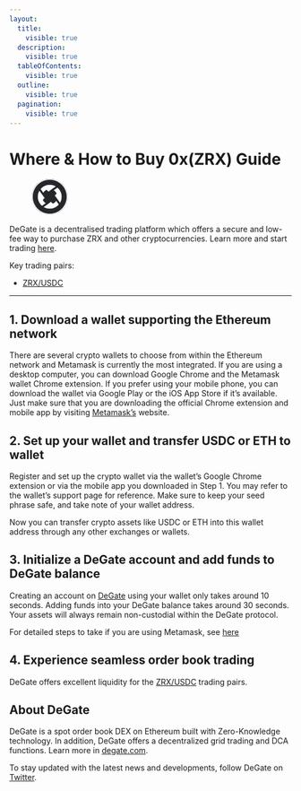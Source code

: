 ```yaml
---
layout:
  title:
    visible: true
  description:
    visible: true
  tableOfContents:
    visible: true
  outline:
    visible: true
  pagination:
    visible: true
---
```


# Where & How to Buy 0x(ZRX) Guide

<figure><img src="../.gitbook/assets/zrx_0xe41d2489571d322189246dafa5ebde1f4699f4981716284410292.jpg" alt="ZRX" width="64" style="border-radius: 50%;"><figcaption></figcaption></figure>

DeGate is a decentralised trading platform which offers a secure and low-fee way to purchase ZRX and other cryptocurrencies. Learn more and start trading [here](https://app.degate.com/trade/USDC/0xe41d2489571d322189246dafa5ebde1f4699f498?utm_source=howtobuy).&#x20;

Key trading pairs:

* [ZRX/USDC](https://app.degate.com/trade/USDC/0xe41d2489571d322189246dafa5ebde1f4699f498?utm_source=howtobuy)

***

## 1. Download a wallet supporting the Ethereum network

There are several crypto wallets to choose from within the Ethereum network and Metamask is currently the most integrated. If you are using a desktop computer, you can download Google Chrome and the Metamask wallet Chrome extension. If you prefer using your mobile phone, you can download the wallet via Google Play or the iOS App Store if it’s available. Just make sure that you are downloading the official Chrome extension and mobile app by visiting [Metamask’s](https://metamask.io/) website.

## 2. Set up your wallet and transfer USDC or ETH to wallet

Register and set up the crypto wallet via the wallet’s Google Chrome extension or via the mobile app you downloaded in Step 1. You may refer to the wallet’s support page for reference. Make sure to keep your seed phrase safe, and take note of your wallet address.&#x20;

Now you can transfer crypto assets like USDC or ETH into this wallet address through any other exchanges or wallets.

## 3. Initialize a DeGate account and add funds to DeGate balance

Creating an account on [DeGate](https://app.degate.com/?utm_source=ZRX_howtobuy) using your wallet only takes around 10 seconds. Adding funds into your DeGate balance takes around 30 seconds. Your assets will always remain non-custodial within the DeGate protocol.

For detailed steps to take if you are using Metamask, see [here](https://docs.degate.com/v/product_en/main-features/wallet-connectivity/metamask)

## 4. Experience seamless order book trading

DeGate offers excellent liquidity for the [ZRX/USDC](https://app.degate.com/trade/USDC/0xe41d2489571d322189246dafa5ebde1f4699f498?utm_source=howtobuy) trading pairs.&#x20;

## About DeGate

DeGate is a spot order book DEX on Ethereum built with Zero-Knowledge technology. In addition, DeGate offers a decentralized grid trading and DCA functions.  Learn more in [degate.com](https://degate.com/?utm_source=ZRX_howtobuy).

To stay updated with the latest news and developments, follow DeGate on [Twitter](https://twitter.com/degatedex).
